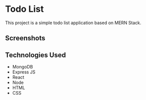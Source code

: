 # Todo List
This project is a simple todo list application based on MERN Stack.

## Screenshots

## Technologies Used
- MongoDB
- Express JS
- React
- Node
- HTML
- CSS
